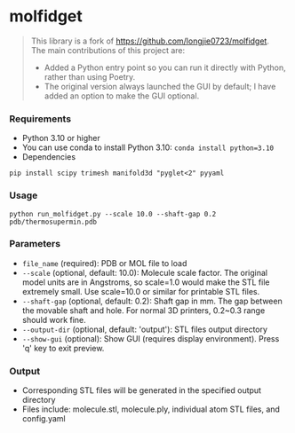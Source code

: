 # molfidget

> This library is a fork of https://github.com/longjie0723/molfidget.  
> The main contributions of this project are:  
> - Added a Python entry point so you can run it directly with Python, rather than using Poetry.  
> - The original version always launched the GUI by default; I have added an option to make the GUI optional.


### Requirements

* Python 3.10 or higher
* You can use conda to install Python 3.10: `conda install python=3.10`
* Dependencies

```
pip install scipy trimesh manifold3d "pyglet<2" pyyaml
```
### Usage

```
python run_molfidget.py --scale 10.0 --shaft-gap 0.2 pdb/thermosupermin.pdb
```

### Parameters

- `file_name` (required): PDB or MOL file to load
- `--scale` (optional, default: 10.0): Molecule scale factor. The original model units are in Angstroms, so scale=1.0 would make the STL file extremely small. Use scale=10.0 or similar for printable STL files.
- `--shaft-gap` (optional, default: 0.2): Shaft gap in mm. The gap between the movable shaft and hole. For normal 3D printers, 0.2~0.3 range should work fine.
- `--output-dir` (optional, default: 'output'): STL files output directory
- `--show-gui` (optional): Show GUI (requires display environment). Press 'q' key to exit preview.

### Output

* Corresponding STL files will be generated in the specified output directory
* Files include: molecule.stl, molecule.ply, individual atom STL files, and config.yaml
